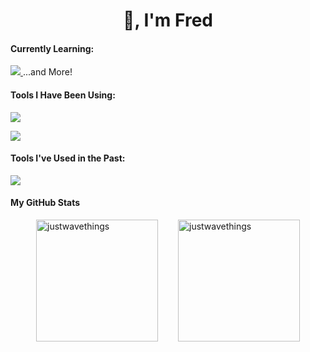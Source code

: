 <h1 align="center">👋, I'm Fred</h1>

<section>
      <h4 align="left">Currently Learning:</h4>
      <p align="left">
        <a href="https://skillicons.dev">
          <img src="https://skillicons.dev/icons?i=express,bots,postman"/>
        </a><span>...and More!</span>
      </p>
    </section>
    <section>
      <h4 align="left">Tools I Have Been Using:</h4>
      <p align="left">
        <a href="https://skillicons.dev">
          <img src="https://skillicons.dev/icons?i=git,github,javascript,nodejs,react,mongodb,html,css" />
        </a>
        <p align="left">
   <a href="https://skillicons.dev">
          <img src="https://skillicons.dev/icons?i=webpack,vite,linux,bash,firebase,jest,md,regex" />
        </a>
        </p>

</p>    </section>
    <section>
      <h4 align="left">Tools I've Used in the Past:</h4>
      <p align="left">
        <a href="https://skillicons.dev">
          <img src="https://skillicons.dev/icons?i=arduino,docker,raspberrypi,cpp,rabbitmq" />
        </a>
      </p>
    <section>
      <h4 align='left'>My GitHub Stats</h4>
      <div style="display: flex; justify-content: center; align-items: flex-start;">
        <img style="margin-right: 1rem; height: 195px;" src="https://github-readme-stats.vercel.app/api/top-langs?username=justwavethings&show_icons=true&locale=en&layout=compact" alt="justwavethings" />
        <img style="margin-left: 1rem; height: 195px;" src="https://github-readme-streak-stats.herokuapp.com/?user=justwavethings&" alt="justwavethings" />
      </div>
    </section>
